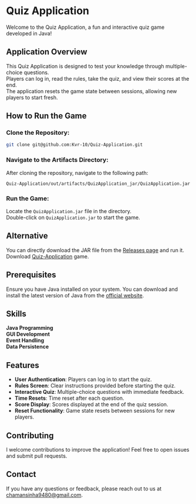 # **Quiz Application**

Welcome to the Quiz Application, a fun and interactive quiz game developed in Java!

## Application Overview
This Quiz Application is designed to test your knowledge through multiple-choice questions.  
Players can log in, read the rules, take the quiz, and view their scores at the end.    
The application resets the game state between sessions, allowing new players to start fresh.  

## How to Run the Game

### Clone the Repository:
```bash
git clone git@github.com:Kvr-10/Quiz-Application.git
```
### Navigate to the Artifacts Directory:
After cloning the repository, navigate to the following path:
```
Quiz-Application/out/artifacts/QuizApplication_jar/QuizApplication.jar

```
### Run the Game:
Locate the `QuizApplication.jar` file in the directory.   
Double-click on `QuizApplication.jar` to start the game.

## Alternative
You can directly download the JAR file from the [Releases page](https://github.com/Kvr-10/Quiz-Application/releases/latest) and run it.  
Download [Quiz-Application](https://github.com/Kvr-10/Quiz-Application/releases/download/v1.0.0/QuizApplication.jar) game.

## Prerequisites
Ensure you have Java installed on your system. You can download and install the latest version of Java from the [official website](https://www.java.com/en/).

## Skills
**Java Programming**  
**GUI Development**  
**Event Handling**  
**Data Persistence**  

## Features
- **User Authentication**: Players can log in to start the quiz.  
- **Rules Screen**: Clear instructions provided before starting the quiz.  
- **Interactive Quiz**: Multiple-choice questions with immediate feedback.  
- **Time Resets**: Time reset after each question.  
- **Score Display**: Scores displayed at the end of the quiz session.  
- **Reset Functionality**: Game state resets between sessions for new players.  

## Contributing
I welcome contributions to improve the application! Feel free to open issues and submit pull requests.

## Contact
If you have any questions or feedback, please reach out to us at chamansinha9480@gmail.com.
